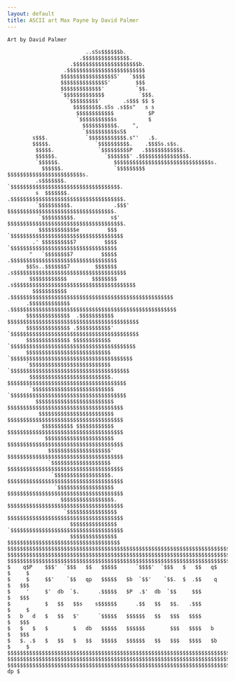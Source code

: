```yaml
---
layout: default
title: ASCII art Max Payne by David Palmer
---
```

    Art by David Palmer
    
                             ..sSs$$$$$$b.                                       
                           .$$$$$$$$$$$$$$$.                                     
                        .$$$$$$$$$$$$$$$$$$$$$b.                                 
                      .$$$$$$$$$$$$$$$$$$$$$$$$$                                 
                     $$$$$$$$$$$$$$$$$S'   `$$$$                                 
                     $$$$$$$$$$$$$$S'        $$$                                 
                     $$$$$$$$$$$$$'          `$$.                                
                     `$$$$$$$$$$$$$           `$$$.                              
                       `$$$$$$$$$'       .s$$$ $$ $                              
                         $$$$$$$$$.sSs .s$$s"   s s                              
                          $$$$$$$$$$$$           $P                              
                          `$$$$$$$$$$$s          $                               
                            $$$$$$$$$$$.    ",                                   
                            `$$$$$$$$$$sS$                                       
            s$$$.            `$$$$$$$$$$$$.s"'   .$.                             
            $$$$$.              `$$$$$$$$$$.    .$$$Ss.s$s.                      
             $$$$$.              `$$$$$$$$$P   .$$$$$$$$$$$$.                    
             $$$$$$.               `$$$$$$$' .$$$$$$$$$$$$$$$$.                  
             `$$$$$$.                 $$$$$$$$$$$$$$$$$$$$$$$$$$$$$$$s.         
               $$$$$$.                `$$$$$$$$$ $$$$$$$$$$$$$$$$$$$$$$$$s.      
             .s$$$$$$$.                 `$$$$$$$$$$$$$$$$$$$$$$$$$$$$$$$$$$$.    
             s  $$$$$$$.                .$$$$$$$$$$$$$$$$$$$$$$$$$$$$$$$$$$$$.   
             `$$$$$$$$$$.             .$$$' $$$$$$$$$$$$$$$$$$$$$$$$$$$$$$$$$$. 
              `$$$$$$$$$$.           s$'   $$$$$$$$$$$$$$$$$$$$$$$$$$$$$$$$$$$$$.
              $$$$$$$$$$$$e         $$$     `$$$$$$$$$$$$$$$$$$$$$$$$$$$$$$$$$$$$
            .' $$$$$$$$$$7         $$$$       `$$$$$$$$$$$$$$$$$$$$$$$$$$$$$$$$$$
           "   `$$$$$$$$7         $$$$$       .$$$$$$$$$$$$$$$$$$$$$$$$$$$$$$$$$$
          $$Ss..$$$$$$$7        $$$$$$$    .s$$$$$$$$$$$$$$$$$$$$$$$$$$$$$$$$$$$$
           $$$$$$$$$$$$        $$$$$$$$ .s$$$$$$$$$$$$$$$$$$$$$$$$$$$$$$$$$$$$$$$
            $$$$$$$$$$$     .$$$$$$$$$$$$$$$$$$$$$$$$$$$$$$$$$$$$$$$$$$$$$$$$$$$$
          .$$$$$$$$$$$$$   .$$$$$$$$$$$$$$$$$$$$$$$$$$$$$$$$$$$$$$$$$$$$$$$$$$$$$
          $$$$$$$$$$$$$$  .$$$$$$$$$$$ $$$$$$$$$$$$$$$$$$$$$$$$$$$$$$$$$$$$$$$$$$
          $$$$$$$$$$$$$$ .$$$$$$$$$$$' `$$$$$$$$$$$$$$$$$$$$$$$$$$$$$$$$$$$$$$$$$
          $$$$$$$$$$$$$$ $$$$$$$$$$$$   `$$$$$$$$$$$$$$$$$$$$$$$$$$$$$$$$$$$$$$$$
          $$$$$$$$$$$$$$$$$$$$$$$$$$$    `$$$$$$$$$$$$$$$$$$$$$$$$$$$$$$$$$$$$$$$
          `$$$$$$$$$$$$$$$$$$$$$$$$$$     `$$$$$$$$$$$$$$$$$$$$$$$$$$$$$$$$$$$$$$
           $$$$$$$$$$$$$$$$$$$$$$$$$$.     $$$$$$$$$$$$$$$$$$$$$$$$$$$$$$$$$$$$$$
           `$$$$$$$$$$$$$$$$$$$$$$$$$$     `$$$$$$$$$$$$$$$$$$$$$$$$$$$$$$$$$$$$$
             $$$$$$$$$$$$$$$$$$$$$$$$$      $$$$$$$$$$$$$$$$$$$$$$$$$$$$$$$$$$$$$
              $$$$$$$$$$$$$$$$$$$$$$$$      $$$$$$$$$$$$$$$$$$$$$$$$$$$$$$$$$$$$$
               $$$$$$$$$$ $$$$$$$$$$$$      $$$$$$$$$$$$$$$$$$$$$$$$$$$$$$$$$$$$$
                $$$$$$$$$$$$$$$$$$$$$$      $$$$$$$$$$$$$$$$$$$$$$$$$$$$$$$$$$$$$
                 $$$$$$$$$$$$$$$$$$$$'      $$$$$$$$$$$$$$$$$$$$$$$$$$$$$$$$$$$$$
                 `$$$$$$$$$$$$$$$$$$$       $$$$$$$$$$$$$$$$$$$$$$$$$$$$$$$$$$$$$
                  `$$$$$$$$$$$$$$$$$$.      $$$$$$$$$$$$$$$$$$$$$$$$$$$$$$$$$$$$$
                   `$$$$$$$$$$$$$$$$$$      $$$$$$$$$$$$$$$$$$$$$$$$$$$$$$$$$$$$$
                     $$$$$$$$$$$$$$$$$.     $$$$$$$$$$$$$$$$$$$$$$$$$$$$$$$$$$$$$
                      `$$$$$$$$$$$$$$$$     $$$$$$$$$$$$$$$$$$$$$$$$$$$$$$$$$$$$$
                        $$$$$$$$$$$$$$$     `$$$$$$$$$$$$$$$$$$$$$$$$$$$$$$$$$$$$
                        $$$$$$$$$$$$$$$      $$$$$$$$$$$$$$$$$$$$$$$$$$$$$$$$$$$$
    $$$$$$$$$$$$$$$$$$$$$$$$$$$$$$$$$$$$$$$$$$$$$$$$$$$$$$$$$$$$$$$$$$$$$$$$$$$$$
    $$$$$$$$$$$$$$$$$$$$$$$$$$$$$$$$$$$$$$$$$$$$$$$$$$$$$$$$$$$$$$$$$$$$$$$$$$$$$
    $$$$$$$$$$$$$$$$$$$$$$$$$$$$$$$$$$$$$$$$$$$$$$$$$$$$$$$$$$$$$$$$$$$$$$$$$$$$$
    $    q$P    $$$'  `$$$   $$   $$$$$      `$$$$'  `$$$   $   $$   q$   $     $
    $     $     $$'    `$$   qp   $$$$$   $b  `$$'    `$$.  $  .$$    q   $   $$$
    $     '     $'  db  `$.      .$$$$$   $P  .$'  db  `$$     $$$        $   $$$
    $           $   $$   $$s    s$$$$$$      .$$   $$   $$.   .$$$        $     $
    $   b   d   $   $$   $'      `$$$$$   $$$$$$   $$   $$$   $$$$        $   $$$
    $   $   $   $        $   db   $$$$$   $$$$$$        $$$   $$$$   b    $   $$$
    $   $. .$   $   $$   $   $$   $$$$$   $$$$$$   $$   $$$   $$$$   $b   $     $
    $$$$$$$$$$$$$$$$$$$$$$$$$$$$$$$$$$$$$$$$$$$$$$$$$$$$$$$$$$$$$$$$$$$$$$$$$$$$$
    $$$$$$$$$$$$$$$$$$$$$$$$$$$$$$$$$$$$$$$$$$$$$$$$$$$$$$$$$$$$$$$$$$$$$$$$$$$$$
    $$$$$$$$$$$$$$$$$$$$$$$$$$$$$$$$$$$$$$$$$$$$$$$$$$$$$$$$$$$$$$$$$$$$$$$$ dp $
